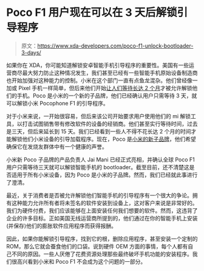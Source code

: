 # Poco F1 用户现在可以在 3 天后解锁引导程序

> 原文：<https://www.xda-developers.com/poco-f1-unlock-bootloader-3-days/>

如果你在 XDA，你可能知道解锁安卓智能手机引导程序的重要性。美国有一些运营商尽最大努力防止这种情况发生，我们甚至已经有一些智能手机原始设备制造商也开始加强对这种能力的控制。小米在这个部门一直有点鱼龙混杂。他们曾经像一加或 Pixel 手机一样简单，但后来他们开始[让人们等待长达 2 个月](https://www.xda-developers.com/xiaomi-2-month-wait-unlock-bootloader/)才被允许解锁他们的手机。Poco 是小米的一个新的子品牌，他们已经确认用户只需等待 3 天，就可以解锁小米 Pocophone F1 的引导程序。

对于小米来说，一开始很容易，但后来该公司开始要求用户使用他们的 mi 解锁工具，以打击试图销售带有修改软件的设备的经销商。他们甚至实行等待时间，过去是三天，但后来延长到 15 天。我们已经看到一些人不得不花长达 2 个月的时间才能解锁他们小米设备的引导加载程序。现在，Poco 是[小米的新子品牌](https://www.xda-developers.com/xiaomi-poco-f1-specs-pricing-availability-india/)，他们希望确保它在发烧友群体中有一个健康的声誉。

小米新 Poco 子品牌的产品负责人 Jai Mani 已经正式亮相，并确认全球 Poco F1 用户只需等待三天就可以解锁智能手机的 bootloader。截至目前，还不清楚这是否适用于所有小米设备，因为 Poco 是小米的子品牌。然而，我们已经就此事进行了澄清。

最近，关于消费者是否被允许解锁他们智能手机的引导程序有一个很大的争论。拥有这种能力允许所有者将未签名的软件安装到设备上，这对客户来说是非常好的。我们为硬件付费，我们应该能够在上面安装任何我们想要的软件。然而，这违背了企业的许多目标。正如美国无线运营商所提到的，他们通过在你的智能手机上安装(并保存)他们的膨胀软件应用程序而获得报酬。

因此，如果你能解锁引导程序，找到它的根，删除应用程序，甚至安装一个定制的 ROM，那么它就会蚕食他们的口袋。说到硬件 OEM 方面的事情，每个人都有自己不同的原因。一些人厌倦了花费资源处理那些最终破坏手机功能的安装程序。我们很高兴看到小米和 Poco F1 不会成为这个问题的一部分。